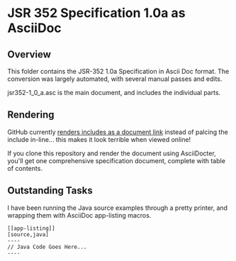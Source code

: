 # JSR 352 Specification 1.0a as AsciiDoc

## Overview
This folder contains the JSR-352 1.0a Specification in Ascii Doc format. The conversion was largely automated, with several 
manual passes and edits.

jsr352-1_0_a.asc is the main document, and includes the individual parts.

## Rendering
GitHub currently [renders includes as a document link](http://asciidoctor.org/news/2014/02/04/github-asciidoctor-0.1.4-upgrade-5-things-to-know/#3-swap-an-include-for-a-link) 
instead of palcing the include in-line... this makes it look terrible when viewed online! 

If you clone this repository and render the document using AsciiDocter, you'll get one comprehensive specification document, 
complete with table of contents.

## Outstanding Tasks

I have been running the Java source examples through a pretty printer, and wrapping them with AsciiDoc app-listing macros.

    [[app-listing]]
    [source,java]
    ----
    // Java Code Goes Here...
    ----

